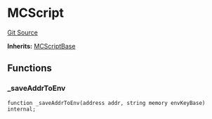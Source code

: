 # MCScript
[Git Source](https://github.com/metacontract/mc/blob/main/src/devkit/MCScript.sol)

**Inherits:**
[MCScriptBase](../Flattened.sol/abstract.MCScriptBase.md)


## Functions
### _saveAddrToEnv


```solidity
function _saveAddrToEnv(address addr, string memory envKeyBase) internal;
```

